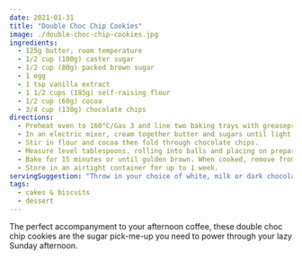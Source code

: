 ```yaml
---
date: 2021-01-31
title: "Double Choc Chip Cookies"
image: ./double-choc-chip-cookies.jpg
ingredients:
  - 125g butter, room temperature
  - 1/2 cup (100g) caster sugar
  - 1/2 cup (80g) packed brown sugar
  - 1 egg
  - 1 tsp vanilla extract
  - 1 1/2 cups (185g) self-raising flour
  - 1/2 cup (60g) cocoa
  - 3/4 cup (130g) chocolate chips
directions:
  - Preheat oven to 160°C/Gas 3 and line two baking trays with greaseproof paper.
  - In an electric mixer, cream together butter and sugars until light and fluffy. Add egg and vanilla and whisk until combined.
  - Stir in flour and cocoa then fold through chocolate chips.
  - Measure level tablespoons, rolling into balls and placing on prepared trays approximately 3cm apart. Press down slightly on each ball.
  - Bake for 15 minutes or until golden brown. When cooked, remove from the oven and transfer to a wire rack to cool.
  - Store in an airtight container for up to 1 week.
servingSuggestion: "Throw in your choice of white, milk or dark chocolate chips. Or add all three—why not!"
tags:
  - cakes & biscuits
  - dessert
---
```


The perfect accompanyment to your afternoon coffee, these double choc chip cookies are the sugar pick-me-up you need to power through your lazy Sunday afternoon.

[//]: # "Source: The Baker's Kitchen, p. 81"
[//]: # "Makes 12 serves, prep 20 min, cook 15 min"
